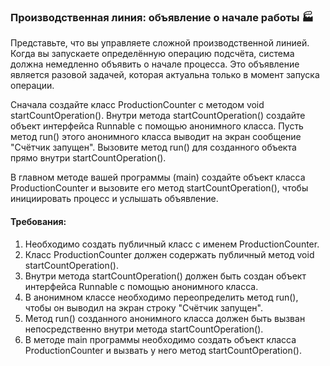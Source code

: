 
### Производственная линия: объявление о начале работы 🏭

Представьте, что вы управляете сложной производственной линией. Когда вы запускаете определённую операцию подсчёта, система должна немедленно объявить о начале процесса. Это объявление является разовой задачей, которая актуальна только в момент запуска операции.

Сначала создайте класс ProductionCounter с методом void startCountOperation(). Внутри метода startCountOperation() создайте объект интерфейса Runnable с помощью анонимного класса. Пусть метод run() этого анонимного класса выводит на экран сообщение "Счётчик запущен". Вызовите метод run() для созданного объекта прямо внутри startCountOperation().

В главном методе вашей программы (main) создайте объект класса ProductionCounter и вызовите его метод startCountOperation(), чтобы инициировать процесс и услышать объявление.

#### Требования:
1. Необходимо создать публичный класс с именем ProductionCounter.
2. Класс ProductionCounter должен содержать публичный метод void startCountOperation().
3. Внутри метода startCountOperation() должен быть создан объект интерфейса Runnable с помощью анонимного класса.
4. В анонимном классе необходимо переопределить метод run(), чтобы он выводил на экран строку "Счётчик запущен".
5. Метод run() созданного анонимного класса должен быть вызван непосредственно внутри метода startCountOperation().
6. В методе main программы необходимо создать объект класса ProductionCounter и вызвать у него метод startCountOperation().